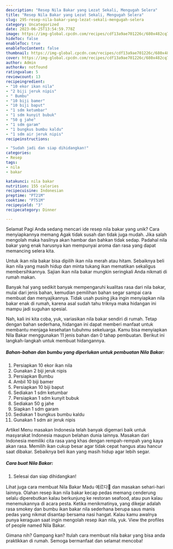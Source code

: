```yaml
---
description: "Resep Nila Bakar yang Lezat Sekali, Mengugah Selera"
title: "Resep Nila Bakar yang Lezat Sekali, Mengugah Selera"
slug: 295-resep-nila-bakar-yang-lezat-sekali-mengugah-selera
category: Uncategorized
date: 2023-06-25T13:54:59.778Z
image: https://img-global.cpcdn.com/recipes/cdf13a9ae701226c/680x482cq70/nila-bakar-foto-resep-utama.jpg
hideToc: false
enableToc: true
enableTocContent: false
thumbnail: https://img-global.cpcdn.com/recipes/cdf13a9ae701226c/680x482cq70/nila-bakar-foto-resep-utama.jpg
cover: https://img-global.cpcdn.com/recipes/cdf13a9ae701226c/680x482cq70/nila-bakar-foto-resep-utama.jpg
author: Admin
authorAv: notfound
ratingvalue: 5
reviewcount: 13
recipeingredient:
- "10 ekor ikan nila"
- "2 biji jeruk nipis"
- " Bumbu"
- "10 biji bamer"
- "10 biji baput"
- "1 sdm ketumbar"
- "1 sdm kunyit bubuk"
- "50 g jahe"
- "1 sdm garam"
- "1 bungkus bumbu kaldu"
- "1 sdm air jeruk nipis"
recipeinstructions:

- "Sudah jadi dan siap dihidangkan!"
categories:
- Resep
tags:
- nila
- bakar

katakunci: nila bakar 
nutrition: 155 calories
recipecuisine: Indonesian
preptime: "PT21M"
cooktime: "PT51M"
recipeyield: "3"
recipecategory: Dinner

---
```



Selamat Pagi Anda sedang mencari ide resep nila bakar yang unik? Cara menyiapkannya memang Agak tidak susah dan tidak juga mudah. Jika salah mengolah maka hasilnya akan hambar dan bahkan tidak sedap. Padahal nila bakar yang enak harusnya kan mempunyai aroma dan rasa yang dapat memancing selera kita.


Untuk ikan nila bakar bisa dipilih ikan nila merah atau hitam. Sebaiknya beli ikan nila yang masih hidup dan minta tukang ikan mematikan sekaligus membersihkannya. Sajian ikan nila bakar mungkin seringkali Anda nikmati di rumah makan.

Banyak hal yang sedikit banyak mempengaruhi kualitas rasa dari nila bakar, mulai dari jenis bahan, kemudian pemilihan bahan segar sampai cara membuat dan menyajikannya. Tidak usah pusing jika ingin menyiapkan nila bakar enak di rumah, karena asal sudah tahu triknya maka hidangan ini mampu jadi suguhan spesial.


Nah, kali ini kita coba, yuk, variasikan nila bakar sendiri di rumah. Tetap dengan bahan sederhana, hidangan ini dapat memberi manfaat untuk membantu menjaga kesehatan tubuhmu sekeluarga. Kamu bisa menyiapkan Nila Bakar menggunakan 11 jenis bahan dan 0 tahap pembuatan. Berikut ini langkah-langkah untuk membuat hidangannya.

<!--inarticleads1-->

##### Bahan-bahan dan bumbu yang diperlukan untuk pembuatan Nila Bakar:

1. Persiapkan 10 ekor ikan nila
1. Gunakan 2 biji jeruk nipis
1. Persiapkan  Bumbu
1. Ambil 10 biji bamer
1. Persiapkan 10 biji baput
1. Sediakan 1 sdm ketumbar
1. Persiapkan 1 sdm kunyit bubuk
1. Sediakan 50 g jahe
1. Siapkan 1 sdm garam
1. Sediakan 1 bungkus bumbu kaldu
1. Gunakan 1 sdm air jeruk nipis


Artikel Menu masakan Indonesia telah banyak digemari baik untuk masyarakat Indonesia maupun belahan dunia lainnya. Masakan dari Indonesia memiliki cita rasa yang khas dengan rempah-rempah yang kaya akan rasa. Memilih ikan cukup besar agar tidak cepat hangus atau hancur saat dibakar. Sebaiknya beli ikan yang masih hidup agar lebih segar. 

<!--inarticleads2-->

##### Cara buat Nila Bakar:


1. Selesai dan siap dihidangkan!

Lihat juga cara membuat Nila Bakar Madu 예르다🍯 dan masakan sehari-hari lainnya. Olahan resep ikan nila bakar kecap pedas memang cenderung selalu diperebutkan kalau berkunjung ke restoran seafood, atau pun kalau menemukannya di acara pesta. Ketika menikmatinya, yang dikejar adalah rasa smokey dan bumbu ikan bakar nila sederhana berupa saus manis pedas yang nikmat disantap bersama nasi hangat. Kalau kamu awalnya punya keraguan saat ingin mengolah resep ikan nila, yuk. View the profiles of people named Nila Bakar. 

Gimana nih? Gampang kan? Itulah cara membuat nila bakar yang bisa anda praktikkan di rumah. Semoga bermanfaat dan selamat mencoba!
